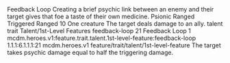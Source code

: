 <ability>
  <name>Feedback Loop</name>
  <flavor>Creating a brief psychic link between an enemy and their target gives that foe a taste of their own medicine.</flavor>
  <keywords>
    <keyword>Psionic</keyword>
    <keyword>Ranged</keyword>
  </keywords>
  <type>Triggered</type>
  <distance>Ranged 10</distance>
  <target>One creature</target>
  <trigger>The target deals damage to an ally.</trigger>
  <metadata>
    <class>talent</class>
    <feature_type>trait</feature_type>
    <file_dpath>Talent/1st-Level Features</file_dpath>
    <item_id>feedback-loop</item_id>
    <item_index>21</item_index>
    <item_name>Feedback Loop</item_name>
    <level>1</level>
    <scc>mcdm.heroes.v1:feature.trait.talent.1st-level-feature:feedback-loop</scc>
    <scdc>1.1.1:6.1.1.1:21</scdc>
    <source>mcdm.heroes.v1</source>
    <type>feature/trait/talent/1st-level-feature</type>
  </metadata>
  <effects>
    <effect type="mundane">The target takes psychic damage equal to half the triggering damage.</effect>
  </effects>
</ability>
